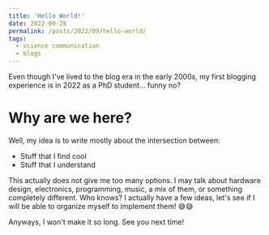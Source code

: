 ```yaml
---
title: 'Hello World!'
date: 2022-09-28
permalink: /posts/2022/09/hello-world/
tags:
  - science communication
  - blogs
---
```


Even though I've lived to the blog era in the early 2000s, my first blogging experience is in 2022 as a PhD student... funny no?

Why are we here?
======
Well, my idea is to write mostly about the intersection between:
* Stuff that I find cool
* Stuff that I understand

This actually does not give me too many options. I may talk about hardware design, electronics, programming, music, a mix of them, or something completely different. Who knows? I actually have a few ideas, let's see if I will be able to organize myself to implement them! 😅😅

Anyways, I won't make it so long. See you next time!
